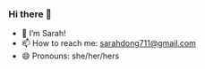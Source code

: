 ### Hi there 👋

- 🌱 I’m Sarah!
- 📫 How to reach me: sarahdong711@gmail.com
- 😄 Pronouns: she/her/hers

